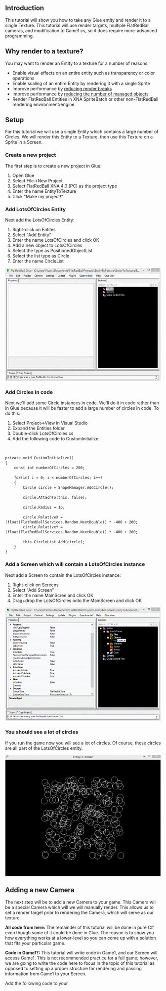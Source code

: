 ## Introduction

This tutorial will show you how to take any Glue entity and render it to a single Texture. This tutorial will use render targets, multiple FlatRedBall cameras, and modification to Game1.cs, so it does require more-advanced programming.

## Why render to a texture?

You may want to render an Entity to a texture for a number of reasons:

-   Enable visual effects on an entire entity such as transparency or color operations
-   Enable scaling of an entire Entity by rendering it with a single Sprite
-   Improve performance by [reducing render breaks](/frb/docs/index.php?title=FlatRedBallXna:Tutorials:Render_State_Changes "FlatRedBallXna:Tutorials:Render State Changes")
-   Improve performance by [reducing the number of managed objects](/frb/docs/index.php?title=FlatRedballXna:Tutorials:Manually_Updated_Objects:Measuring_Automatic_Updates "FlatRedballXna:Tutorials:Manually Updated Objects:Measuring Automatic Updates")
-   Render FlatRedBall Entities in XNA SpriteBatch or other non-FlatRedBall rendering environment/engine.

## Setup

For this tutorial we will use a single Entity which contains a large number of Circles. We will render this Entity to a Texture, then use this Texture on a Sprite in a Screen.

### Create a new project

The first step is to create a new project in Glue:

1.  Open Glue
2.  Select File-\>New Project
3.  Select FlatRedBall XNA 4.0 (PC) as the project type
4.  Enter the name EntityToTexture
5.  Click "Make my project!"

### Add LotsOfCircles Entity

Next add the LotsOfCircles Entity:

1.  Right-click on Entites
2.  Select "Add Entity"
3.  Enter the name LotsOfCircles and click OK
4.  Add a new object to LotsOfCircles
5.  Select the type as PositionedObjectList
6.  Select the list type as Circle
7.  Enter the name CircleList

![CreateLotsOfCircles.gif](/media/migrated_media-CreateLotsOfCircles.gif)

### Add Circles in code

Next we'll add some Circle instances in code. We'll do it in code rather than in Glue because it will be faster to add a large number of circles in code. To do this:

1.  Select Project-\>View in Visual Studio
2.  Expand the Entities folder
3.  Double-click LotsOfCircles.cs
4.  Add the following code to CustomInitialize:

&nbsp;


    private void CustomInitialize()
    {
        const int numberOfCircles = 200;

        for(int i = 0; i < numberOfCircles; i++)
        {
            Circle circle = ShapeManager.AddCircle();

            circle.AttachTo(this, false);

            circle.Radius = 16;

            circle.RelativeX = (float)FlatRedBallServices.Random.NextDouble() * -400 + 200;
            circle.RelativeY = (float)FlatRedBallServices.Random.NextDouble() * -400 + 200;

            this.CircleList.Add(circle);
        }
    }

### Add a Screen which will contain a LotsOfCircles instance

Next add a Screen to contain the LotsOfCircles instance:

1.  Right-click on Screens
2.  Select "Add Screen"
3.  Enter the name MainScree and click OK
4.  Drag+drop the LotsOfCircles onto the MainScreen and click OK

![LotsOfCirclesInstanceInScreen.gif](/media/migrated_media-LotsOfCirclesInstanceInScreen.gif)

### You should see a lot of circles

If you run the game now you will see a lot of circles. Of course, these circles are all part of the LotsOfCircles entity.

![LotsOfCirclesRuntime.gif](/media/migrated_media-LotsOfCirclesRuntime.gif)

## Adding a new Camera

The next step will be to add a new Camera to your game. This Camera will be a special Camera which will we will manually render. This allows us to set a render target prior to rendering the Camera, which will serve as our texture.

**All code from here:** The remainder of this tutorial will be done in pure C# even though some of it could be done in Glue. The reason is to show you how everything works at a lower-level so you can come up with a solution that fits your particular game.

**Code in Game1?:** This tutorial will write code in Game1, and our Screen will access Game1. This is not recommended practice for a full game; however, we are going to write the code here to focus in the topic of this tutorial as opposed to setting up a proper structure for rendering and passing information from Game1 to your Screen.

Add the following code to your
